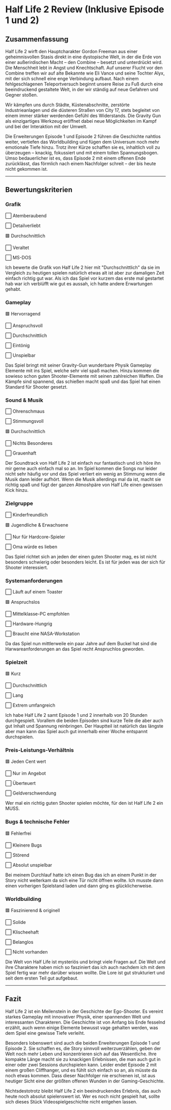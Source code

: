 # Half Life 2 Review (Inklusive Episode 1 und 2)

## Zusammenfassung  
Half Life 2 wirft den Hauptcharakter Gordon Freeman aus einer geheimnisvollen Stasis direkt in eine dystopische Welt, in der die Erde von einer 
außerirdischen Macht – den Combine – besetzt und unterdrückt wird. Die Menschheit lebt in Angst und Knechtschaft. Auf unserer Flucht vor den Combine 
treffen wir auf alte Bekannte wie Eli Vance und seine Tochter Alyx, mit der sich schnell eine enge Verbindung aufbaut. Nach einem fehlgeschlagenen 
Teleportversuch beginnt unsere Reise zu Fuß durch eine beeindruckend gestaltete Welt, in der wir ständig auf neue Gefahren und Gegner stoßen.

Wir kämpfen uns durch Städte, Küstenabschnitte, zerstörte Industrieanlagen und die düsteren Straßen von City 17, stets begleitet von einem immer 
stärker werdenden Gefühl des Widerstands. Die Gravity Gun als einzigartiges Werkzeug eröffnet dabei neue Möglichkeiten im Kampf und bei der Interaktion mit der Umwelt.

Die Erweiterungen Episode 1 und Episode 2 führen die Geschichte nahtlos weiter, vertiefen das Worldbuilding und fügen dem Universum noch mehr 
emotionale Tiefe hinzu. Trotz ihrer Kürze schaffen sie es, inhaltlich voll zu überzeugen – knackig, fokussiert und mit einem tollen Spannungsbogen. 
Umso bedauerlicher ist es, dass Episode 2 mit einem offenen Ende zurücklässt, das förmlich nach einem Nachfolger schreit – der bis heute nicht gekommen ist.

---

## Bewertungskriterien  

### Grafik
⬜ Atemberaubend

⬜ Detailverliebt

🟩 Durchschnittlich

⬜ Veraltet

⬜ MS-DOS

Ich bewerte die Grafik von Half Life 2 hier mit "Durchschnittlich" da sie im Vergleich zu heutigen spielen natürlich etwas alt ist aber zur damaligen Zeit einfach richtig gut
war. Als ich das Spiel vor kurzem das erste mal gestartet hab war ich verblüfft wie gut es aussah, ich hatte andere Erwartungen gehabt.

### Gameplay
🟩 Hervorragend

⬜ Anspruchsvoll

⬜ Durchschnittlich

⬜ Eintönig

⬜ Unspielbar

Das Spiel bringt mit seiner Gravity-Gun wunderbare Physik Gameplay Elemente mit ins Spiel, welche sehr viel spaß machen. Hinzu kommen die sowieso schon guten Shooter-Elemente 
mit seinen zahlreichen Waffen. Die Kämpfe sind spannend, das schießen macht spaß und das Spiel hat einen Standard für Shooter gesetzt.

### Sound & Musik
⬜ Ohrenschmaus

⬜ Stimmungsvoll

🟩 Durchschnittlich

⬜ Nichts Besonderes

⬜ Grauenhaft

Der Soundtrack von Half Life 2 ist einfach nur fantastisch und ich höre ihn mir gerne auch einfach mal so an. Im Spiel kommen die Songs nur leider nicht sehr häufig 
vor und das
Spiel verliert ein wenig an Stimmung wenn die Musik dann leider aufhört. Wenn die Musik allerdings mal da ist, macht sie richtig spaß und fügt der ganzen Atmoshpäre 
von Half Life
einen gewissen Kick hinzu.

### Zielgruppe
⬜ Kinderfreundlich

🟩 Jugendliche & Erwachsene

⬜ Nur für Hardcore-Spieler

⬜ Oma würde es lieben

Das Spiel richtet sich an jeden der einen guten Shooter mag, es ist nicht besonders schwierig oder besonders leicht. Es ist für jeden was der sich für Shooter interessiert.

### Systemanforderungen
⬜ Läuft auf einem Toaster

🟩 Anspruchslos

⬜ Mittelklasse-PC empfohlen

⬜ Hardware-Hungrig

⬜ Braucht eine NASA-Workstation

Da das Spiel nun mittlerweile ein paar Jahre auf dem Buckel hat sind die Harwareanforderungen an das Spiel recht Anspruchlos geworden.

### Spielzeit
🟩 Kurz

⬜ Durchschnittlich

⬜ Lang

⬜ Extrem umfangreich

Ich habe Half Life 2 samt Episode 1 und 2 innerhalb von 20 Stunden durchgespielt. Vorallem die beiden Episoden sind kurze Teile die aber auch gut Inhalt und Spannung 
reinbringen.
Der Hauptteil ist natürlich das längste aber man kann das Spiel auch gut innerhalb einer Woche entspannt durchspielen.

### Preis-Leistungs-Verhältnis
🟩 Jeden Cent wert

⬜ Nur im Angebot

⬜ Überteuert

⬜ Geldverschwendung

Wer mal ein richtig guten Shooter spielen möchte, für den ist Half Life 2 ein MUSS.

### Bugs & technische Fehler
🟩 Fehlerfrei

⬜ Kleinere Bugs

⬜ Störend

⬜ Absolut unspielbar

Bei meinem Durchlauf hatte ich einen Bug das ich an einem Punkt in der Story nicht weiterkam da sich eine Tür nicht öffnen wollte. Ich musste dann einen vorherigen Spielstand
laden und dann ging es glücklicherweise.

### Worldbuilding
🟩 Faszinierend & originell

⬜ Solide

⬜ Klischeehaft

⬜ Belanglos

⬜ Nicht vorhanden

Die Welt von Half Life ist mysteriös und bringt viele Fragen auf. Die Welt und ihre Charaktere haben mich so fasziniert das ich auch nachdem ich mit dem Spiel fertig war mehr 
darüber wissen wollte. Die Lore ist gut strukturiert und seit dem ersten Teil gut aufgebaut.

---

## Fazit  

Half Life 2 ist ein Meilenstein in der Geschichte der Ego-Shooter. Es vereint starkes Gameplay mit innovativer Physik, einer spannenden Welt und 
interessanten Charakteren. Die Geschichte ist von Anfang bis Ende fesselnd erzählt, auch wenn einige Elemente bewusst vage gehalten werden, was dem Spiel eine gewisse 
Tiefe verleiht.

Besonders lobenswert sind auch die beiden Erweiterungen Episode 1 und Episode 2. Sie schaffen es, die Story sinnvoll weiterzuerzählen, geben der
Welt noch mehr Leben und konzentrieren sich auf das Wesentliche. Ihre kompakte Länge macht sie zu knackigen Erlebnissen, die man auch gut in einer oder zwei Sessions 
durchspielen kann. Leider endet Episode 2 mit einem großen Cliffhanger, und es fühlt sich einfach so an, als müsste da noch etwas kommen. Dass dieser Nachfolger nie 
erschienen ist, ist aus heutiger Sicht eine der größten offenen Wunden in der Gaming-Geschichte.

Nichtsdestotrotz bleibt Half Life 2 ein beeindruckendes Erlebnis, das auch heute noch absolut spielenswert ist. Wer es noch nicht gespielt hat, 
sollte sich dieses Stück Videospielgeschichte nicht entgehen lassen.
